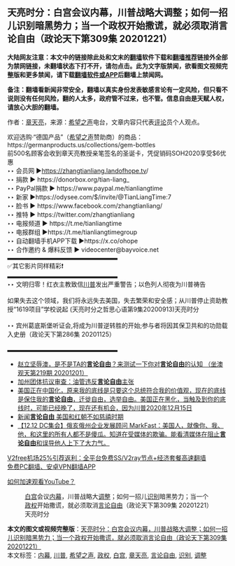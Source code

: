  <h2>天亮时分：白宫会议内幕，川普战略大调整；如何一招儿识别暗黑势力；当一个政权开始撒谎，就必须取消言论自由（政论天下第309集 20201221）</h2> <p class="notice"><b>大陆网友注意：本文中的链接除此处和文末的<a href="https://github.com/bannedbook/fanqiang" >翻墙</a>软件下载和<a href="https://github.com/killgcd/justmysocks/blob/master/README.md">翻墙推荐</a>链接外全部为禁网链接，未翻墙状态下打不开，请勿点击。此为文字版禁闻，欲看图文视频完整版和更多禁闻，请下载<a href="https://github.com/bannedbook/fanqiang">翻墙软件或APP</a>后翻墙上禁闻网。</p><p>备注：翻墙看新闻非常安全，翻墙以真实身份发表敏感言论有一定风险，但只看不说则没有任何风险，翻的人太多，政府管不过来，也不管。信息自由是天赋人权，请放心大胆的翻墙。</b></p>  <div class="entry"> <p>作者：<a href="https://www.bannedbook.org/bnews/tag/%e7%ab%a0%e5%a4%a9%e4%ba%ae/" class="st_tag internal_tag" rel="tag" title="标签 章天亮 下的日志">章天亮</a>，来源：<span class='wp_keywordlink_affiliate'><a href="https://www.soundofhope.org" title="希望之声" target="_blank">希望之声</a></span>电台，文章内容只代表<span class='wp_keywordlink_affiliate'><a href="https://www.bannedbook.org/bnews/comments/" title="新闻评论" target="_blank">评论</a></span>员个人观点。</p> <figure></figure> <p>欢迎选购·“德国产品”（<a href="https://www.bannedbook.org/bnews/tag/%e5%b8%8c%e6%9c%9b%e4%b9%8b%e5%a3%b0/" class="st_tag internal_tag" rel="tag" title="标签 希望之声 下的日志">希望之声</a>赞助商）的商品：https://germanproducts.us/collections/gem-bottles<br /> 前500名顾客会收到章天亮教授亲笔签名的圣诞卡，凭促销码SOH2020享受$6优惠<br />  ‣‣ 会员网 ►<span class='wp_keywordlink'><a href="https://zhangtianliang.landofhope.tv" title="章天亮开通自己的会员网站了" rel="nofollow" target="_blank">https://zhangtianliang.landofhope.tv</a></span>/<br />  ‣‣ 捐款  ► https://donorbox.org/tian-liang_<br />  ‣‣ PayPal捐款 ► https://www.paypal.me/tianliangtime<br />  ‣‣ 新家  ►https://odysee.com/$/invite/@TianLiangTime:7<br />  ‣‣ 脸书  ► https://www.facebook.com/zhangtianliang/<br />  ‣‣ 推特  ► https://twitter.com/zhangtianliang<br />  ‣‣ 电报频道      ► https://t.me/tianliangtime<br />  ‣‣ 电报群组      ►https://t.me/tianliangtimegroup<br />  ‣‣ 自动翻墙手机APP下载  ►https://x.co/ohope<br />  ‣‣ 合作邀约 &amp; 爆料反馈  ► videocenter@bayvoice.net<br /> ▬▬▬▬▬▬▬▬▬▬▬▬▬▬▬▬▬▬<br /> ✅其它影片同样精彩❗️<br /> ▬▬▬▬▬▬▬▬▬▬▬▬▬▬▬▬▬▬<br /> ‣‣  文明归零！红衣主教致信<a href="https://www.bannedbook.org/bnews/tag/%e5%b7%9d%e6%99%ae/" class="st_tag internal_tag" rel="tag" title="标签 川普 下的日志">川普</a>发出严重警告；以色列人彻夜为川普祷告<br />       <br /> 如果失去这个领域，我们将永远失去美国，失去繁荣和安全感；从川普停止资助教授“1619项目”学校说起 (天亮时分之哲思心语第9集20200913)天亮时分<br />      <br /> ‣‣  宾州葛底斯堡听证会,将成为川普逆转胜的开始;参与者将因其保卫共和的功勋载入史册（政论天下第286集 20201125）<br />       <br /> ▬▬▬▬▬▬▬▬▬▬▬▬▬▬▬▬▬▬</p>  <ul class='op-related-articles' title='相关阅读'> <li><a href='https://www.bannedbook.org/bnews/bannedvideo/20201201/1450484.html' target='_blank'>赵立坚辱澳，是不是TA的<b>言论自由</b>？来测试一下你对<b>言论自由</b>的认知 （坐澳观天第219期 20201201）</a></li> <li><a href='https://www.bannedbook.org/bnews/taiwannews/20201218/1449925.html' target='_blank'>加州团体抗议审查：油管违反<b>言论自由</b>主张</a></li> <li><a href='https://www.bannedbook.org/bnews/bannedvideo/20201216/1448587.html' target='_blank'>美国正在中国化，原来我的底线是只要这个总统符合我的价值观，现在的底线是保住我的<b>言论自由</b>，迁徙自由，选举自由。美国正在黑化，当触及到你的底线时，可能已经晚了，现在还有机会，因为川普2020年12月15日</a></li> <li><a href='https://www.bannedbook.org/bnews/comments/20201215/1447829.html' target='_blank'>新闻<b>言论自由</b> 美国和红朝不如慈禧时期</a></li> <li><a href='https://www.bannedbook.org/bnews/bannedvideo/20201213/1447176.html' target='_blank'>【12.12 DC集会】俄亥俄州企业发展顾问 MarkFast：美国人，就像你、我、他，和这里的所有人都不是傻瓜。知道在受媒体的欺骗。能看清媒体在阻止<b>言论自由</b>和误导他人上下了大力气。</a></li> </ul> <p class="texttj"> <a href="https://www.bannedbook.org/forum23/topic22702.html" target="_blank">V2free机场25%引荐返利：全平台免费SS/V2ray节点+经济套餐高速翻墙</a><br/> <a href="https://github.com/bannedbook/fanqiang/wiki/%E7%A6%81%E9%97%BB%E7%BD%91%E5%AE%89%E5%8D%93%E7%BF%BB%E5%A2%99%E6%96%B0%E9%97%BBAPP" target="_blank">免费PC翻墙、安卓VPN翻墙APP</a></p><p><a href="https://www.bannedbook.org/bnews/topimagenews/20180409/925596.html" target="_blank">如何加速观看YouTube？ </a></p> <figure class="op-interactive"><figcaption><a href="https://www.bannedbook.org/bnews/tag/%e7%99%bd%e5%ae%ab/" class="st_tag internal_tag" rel="tag" title="标签 白宫 下的日志">白宫</a>会议<span class='wp_keywordlink_affiliate'><a href="https://www.bannedbook.org/bnews/ccpdope/" title="中共高层内幕" target="_blank">内幕</a></span>，川普战略大<a href="https://www.bannedbook.org/bnews/tag/%E8%B0%83%E6%95%B4/" class="st_tag internal_tag" rel="tag" title="标签 调整 下的日志">调整</a>；如何一招儿<a href="https://www.bannedbook.org/bnews/tag/%E8%AF%86%E5%88%AB/" class="st_tag internal_tag" rel="tag" title="标签 识别 下的日志">识别</a>暗黑势力；当一个<a href="https://www.bannedbook.org/bnews/tag/%e6%94%bf%e6%9d%83/" class="st_tag internal_tag" rel="tag" title="标签 政权 下的日志">政权</a>开始撒谎，就必须取消<a href="https://www.bannedbook.org/bnews/tag/%e8%a8%80%e8%ae%ba%e8%87%aa%e7%94%b1/" class="st_tag internal_tag" rel="tag" title="标签 言论自由 下的日志">言论自由</a>（政论天下第309集 20201221）天亮时分</figcaption></figure> </p> <a name='sharetosocial'></a>       <div><b>本文的图文或视频完整版</b>：<a href='https://www.bannedbook.org/bnews/cbnews/20201222/1452573.html'>天亮时分：白宫会议内幕，川普战略大调整；如何一招儿识别暗黑势力；当一个政权开始撒谎，就必须取消言论自由（政论天下第309集 20201221）</a></div>  </div><!--END ENTRY--> <div class="postfooter"> <div>本文标签：<a href="https://www.bannedbook.org/bnews/tag/%E5%86%85%E5%B9%95/" rel="tag">内幕</a>, <a href="https://www.bannedbook.org/bnews/tag/%e5%b7%9d%e6%99%ae/" rel="tag">川普</a>, <a href="https://www.bannedbook.org/bnews/tag/%e5%b8%8c%e6%9c%9b%e4%b9%8b%e5%a3%b0/" rel="tag">希望之声</a>, <a href="https://www.bannedbook.org/bnews/tag/%e6%94%bf%e6%9d%83/" rel="tag">政权</a>, <a href="https://www.bannedbook.org/bnews/tag/%e7%99%bd%e5%ae%ab/" rel="tag">白宫</a>, <a href="https://www.bannedbook.org/bnews/tag/%e7%ab%a0%e5%a4%a9%e4%ba%ae/" rel="tag">章天亮</a>, <a href="https://www.bannedbook.org/bnews/tag/%e8%a8%80%e8%ae%ba%e8%87%aa%e7%94%b1/" rel="tag">言论自由</a>, <a href="https://www.bannedbook.org/bnews/tag/%E8%AF%86%E5%88%AB/" rel="tag">识别</a>, <a href="https://www.bannedbook.org/bnews/tag/%E8%B0%83%E6%95%B4/" rel="tag">调整</a></div>  </div><!--END POSTFOOTER--> 